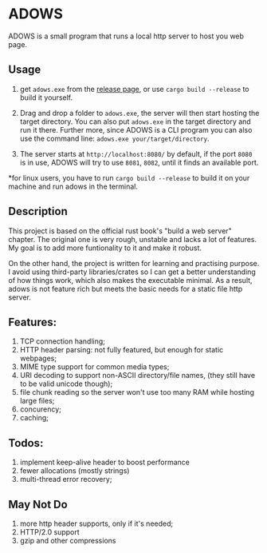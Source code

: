 # ADOWS

ADOWS is a small program that runs a local http server to host you web page.

## Usage

1. get `adows.exe` from the [release page](https://github.com/Insopitus/ADOWS/releases), or use `cargo build --release` to build it yourself.

2. Drag and drop a folder to `adows.exe`, the server will then start hosting the target directory. You can also put `adows.exe` in the target directory and run it there. Further more, since ADOWS is a CLI program you can also use the command line: `adows.exe your/target/directory`.

3. The server starts at `http://localhost:8080/` by default, if the port `8080` is in use, ADOWS will try to use `8081`, `8082`, until it finds an available port.

*for linux users, you have to run `cargo build --release` to build it on your machine and run adows in the terminal.

## Description

This project is based on the official rust book's "build a web server" chapter. The original one is very rough, unstable and lacks a lot of features. My goal is to add more funtionality to it and make it robust. 

On the other hand, the project is written for learning and practising purpose. I avoid using third-party libraries/crates so I can get a better understanding of how things work, which also makes the executable minimal. As a result, adows is not feature rich but meets the basic needs for a static file http server.

## Features:
1. TCP connection handling;
1. HTTP header parsing: not fully featured, but enough for static webpages;
1. MIME type support for common media types;
1. URI decoding to support non-ASCII directory/file names, (they still have to be valid unicode though);
1. file chunk reading so the server won't use too many RAM while hosting large files;
1. concurency;
1. caching;

## Todos:
1. implement keep-alive header to boost performance
1. fewer allocations (mostly strings)
3. multi-thread error recovery;

## May Not Do
1. more http header supports, only if it's needed;
8. HTTP/2.0 support
9. gzip and other compressions

